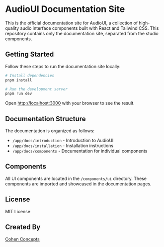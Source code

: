 # AudioUI Documentation Site

This is the official documentation site for AudioUI, a collection of high-quality audio interface components built with React and Tailwind CSS. This repository contains only the documentation site, separated from the studio components.

## Getting Started

Follow these steps to run the documentation site locally:

```bash
# Install dependencies
pnpm install

# Run the development server
pnpm run dev
```

Open [http://localhost:3000](http://localhost:3000) with your browser to see the result.

## Documentation Structure

The documentation is organized as follows:

- `/app/docs/introduction` - Introduction to AudioUI
- `/app/docs/installation` - Installation instructions
- `/app/docs/components` - Documentation for individual components

## Components

All UI components are located in the `/components/ui` directory. These components are imported and showcased in the documentation pages.

## License

MIT License

## Created By

[Cohen Concepts](https://cohen-concepts.com)
